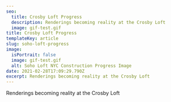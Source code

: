 ```yaml
---
seo:
  title: Crosby Loft Progress
  description: Renderings becoming reality at the Crosby Loft
  image: gif-test.gif
title: Crosby Loft Progress
templateKey: article
slug: soho-loft-progress
image:
  isPortrait: false
  image: gif-test.gif
  alt: Soho Loft NYC Construction Progress Image
date: 2021-02-28T17:09:29.790Z
excerpt: Renderings becoming reality at the Crosby Loft
---
```

Renderings becoming reality at the Crosby Loft